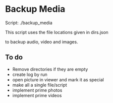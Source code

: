 Backup Media
============

Script:
./backup_media

This script uses the file locations given in
dirs.json

to backup audio, video and images.

To do
-----

- Remove directories if they are empty
- create log by run
- open picture in viewer and mark it as special
- make all a single file/script
- implement prime photos
- implement prime videos
